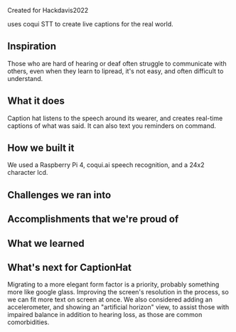 Created for Hackdavis2022

uses coqui STT to create live captions for the real world.

## Inspiration
Those who are hard of hearing or deaf often struggle to communicate with others, even when they learn to lipread, it's not easy, and often difficult to understand.
## What it does
Caption hat listens to the speech around its wearer, and creates real-time captions of what was said. It can also text you reminders on command.
## How we built it
We used a Raspberry Pi 4, coqui.ai speech recognition, and a 24x2 character lcd.
## Challenges we ran into

## Accomplishments that we're proud of

## What we learned

## What's next for CaptionHat
Migrating to a more elegant form factor is a priority, probably something more like google glass. Improving the screen's resolution in the process, so we can fit more text on screen at once. 
We also considered adding an accelerometer, and showing an "artificial horizon" view, to assist those with impaired balance in addition to hearing loss, as those are common comorbidities.
